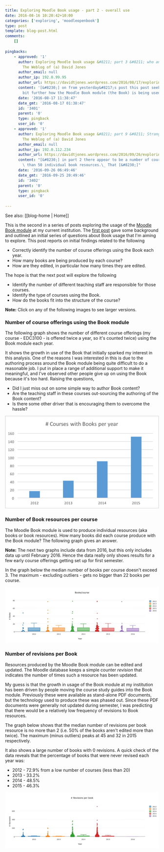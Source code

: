 ```yaml
---
title: Exploring Moodle Book usage - part 2 - overall use
date: 2016-08-16 10:20:42+10:00
categories: ['exploring', 'moodleopenbook']
type: post
template: blog-post.html
comments:
    []
    
pingbacks:
    - approved: '1'
      author: Exploring Moodle book usage &#8211; part 3 &#8211; who and how much &#8211;
        The Weblog of (a) David Jones
      author_email: null
      author_ip: 192.0.99.95
      author_url: https://davidtjones.wordpress.com/2016/08/17/exploring-moodle-book-usage-part-3-who-and-how-much/
      content: '[&#8230;] on from yesterday&#8217;s post this post seeks to explore a
        bit further how the Moodle Book module (the Book) is being used at my [&#8230;]'
      date: '2016-08-17 11:38:47'
      date_gmt: '2016-08-17 01:38:47'
      id: '3401'
      parent: '0'
      type: pingback
      user_id: '0'
    - approved: '1'
      author: Exploring Moodle Book usage &#8211; part 9 &#8211; Strange courses &#8211;
        The Weblog of (a) David Jones
      author_email: null
      author_ip: 192.0.112.234
      author_url: https://davidtjones.wordpress.com/2016/09/26/exploring-moodle-book-usage-part-9-strange-courses/
      content: "[&#8230;] in part 2 there appear to be a number of courses that have more\
        \ than 50 individual book resources.\_ That [&#8230;]"
      date: '2016-09-26 06:49:46'
      date_gmt: '2016-09-25 20:49:46'
      id: '3402'
      parent: '0'
      type: pingback
      user_id: '0'
    
---
```


See also: [[blog-home | Home]]

This is the second in a series of posts exploring the usage of the [Moodle Book module](https://docs.moodle.org/31/en/Book_module) at my current institution. The [first post](/blog2/2016/08/13/exploring-moodle-book-module-usage-part-1/) gave some background and outlined an initial series of questions about Book usage that I'm aiming to explore. This post reports on initial findings related to the following

- Correctly identify the number of course offerings using the Book each year.
- How many books are being produced by each course?
- How are they edited, in particular how many times they are edited.

The hope is that the next post will explore the following

- Identify the number of different teaching staff are responsible for those courses.
- Identify the type of courses using the Book.
- How do the books fit into the structure of the course?

**Note:** Click on any of the following images to see larger versions.

### Number of course offerings using the Book module

The following graph shows the number of different course offerings (my course - EDC3100 - is offered twice a year, so it's counted twice) using the Book module each year.

It shows the growth in use of the Book that initially sparked my interest in this analysis. One of the reasons I was interested in this is due to the authoring process around the Book module being quite difficult to do a reasonable job. I put in place a range of additional support to make it meaningful, and I've observed other people give up on using the Book because it's too hard. Raising the questions,

- Did I just miss out on some simple way to author Book content?
- Are the teaching staff in these courses out-sourcing the authoring of the Book content?
- Is there some other driver that is encouraging them to overcome the hassle?

[![Annual Book usage](images/28391499684_cc8bcc2d23_z.jpg)](https://www.flickr.com/photos/david_jones/28391499684/in/dateposted-public/ "Annual Book usage")

### Number of Book resources per course

The Moodle Book module is used to produce individual resources (aka books or book resources). How many books did each course produce with the Book module? The following graph gives an answer.

**Note:** The next two graphs include data from 2016, but this only includes data up until February 2016. Hence the data really only shows results for a few early course offerings getting set up for first semester.

In the graph below the median number of books per course doesn't exceed 3. The maximum - excluding outliers - gets no bigger than 22 books per course.

[![Books per course](images/28725214100_3279f3ac11_z.jpg)](https://www.flickr.com/photos/david_jones/28725214100/in/dateposted-public/ "Books per course")

### Number of revisions per Book

Resources produced by the Moodle Book module can be edited and updated. The Moodle database keeps a simple counter _revision_ that indicates the number of times such a resource has been updated.

My guess is that the growth in usage of the Book module at my institution has been driven by people moving the course study guides into the Book module. Previously these were available as stand-alone PDF documents, but the technology used to produce these was phased out. Since these PDF documents were generally not updated during semester, I was predicting that there would be a relatively low frequency of revisions to Book resources.

The graph below shows that the median number of revisions per book resource is no more than 2 (i.e. 50% of the books aren't edited more than twice). The maximum (minus outliers) peaks at 45 and 32 in 2015 respectively.

It also shows a large number of books with 0 revisions. A quick check of the data reveals that the percentage of books that were never revised each year was:

- 2012 - 72.9% from a low number of courses (less than 20)
- 2013 - 33.2%
- 2014 - 48.5%
- 2015 - 46.3%

[![Revisions per course](images/28978605586_9b4403d21f_z.jpg)](https://www.flickr.com/photos/david_jones/28978605586/in/dateposted-public/ "Revisions per course")
